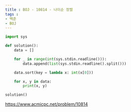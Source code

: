 ```yaml
---
title : BOJ - 10814 - 나이순 정렬
tags :
- 백준
- BOJ
---
```


```python
import sys

def solution():
    data = []

    for _ in range(int(sys.stdin.readline())):
        data.append(list(sys.stdin.readline().split())) 

    data.sort(key = lambda x: int(x[0])) 

    for x, y in data:
        print(x, y)

solution()
```

https://www.acmicpc.net/problem/10814